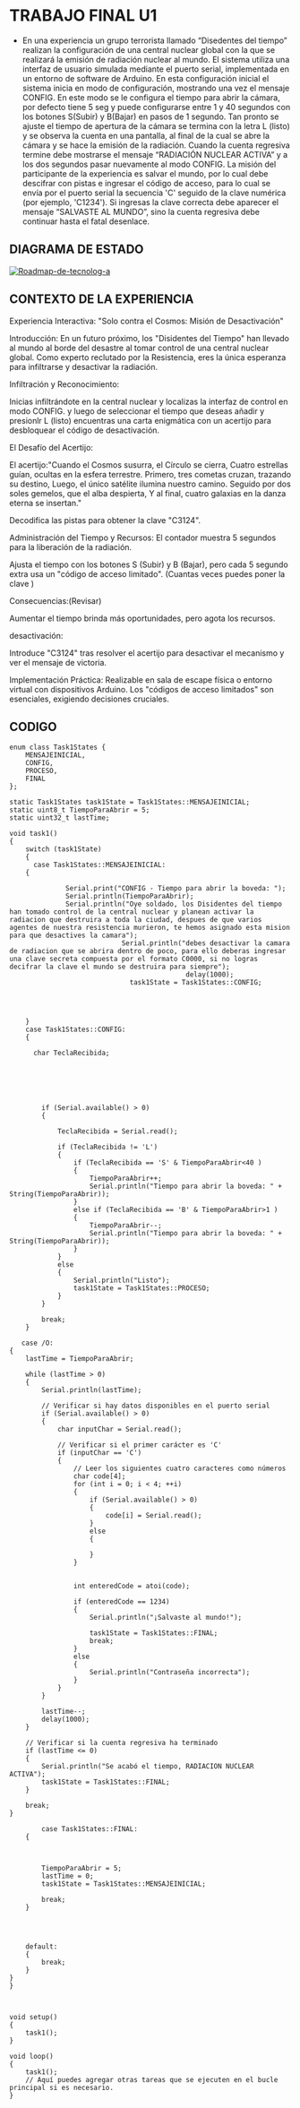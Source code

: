 # TRABAJO FINAL U1
- En una experiencia un grupo terrorista llamado “Disedentes del tiempo” realizan la configuración de una central nuclear global con la que se realizará la emisión de radiación nuclear al mundo. El sistema utiliza una interfaz de usuario simulada mediante el puerto serial, implementada en un entorno de software de Arduino. En esta configuración inicial el sistema inicia en modo de configuración, mostrando una vez el mensaje CONFIG. En este modo se le configura el tiempo para abrir la cámara, por defecto tiene 5 seg y puede configurarse  entre 1 y 40 segundos con los botones S(Subir) y B(Bajar) en pasos de 1 segundo. Tan pronto se ajuste el tiempo de apertura de la cámara se termina con la letra L (listo) y se observa la cuenta en una pantalla, al final de la cual se abre la cámara y se hace la emisión de la radiación.  Cuando la cuenta regresiva termine debe mostrarse el mensaje “RADIACIÓN NUCLEAR ACTIVA” y a los dos segundos pasar nuevamente al modo CONFIG. La misión del participante de la experiencia es salvar el mundo, por lo cual debe descifrar con pistas e ingresar el código de acceso, para lo cual  se envía por el puerto serial la secuencia 'C' seguido de la clave numérica (por ejemplo, 'C1234'). Si ingresas la clave correcta debe aparecer el mensaje “SALVASTE AL MUNDO”, sino la cuenta regresiva debe continuar hasta el fatal desenlace.

## DIAGRAMA DE ESTADO

<a href="https://ibb.co/MkhX0W0"><img src="https://i.ibb.co/nM0WJZJ/Roadmap-de-tecnolog-a.jpg" alt="Roadmap-de-tecnolog-a" border="0"></a>

## CONTEXTO DE LA EXPERIENCIA
Experiencia Interactiva: "Solo contra el Cosmos: Misión de Desactivación"

Introducción:
En un futuro próximo, los "Disidentes del Tiempo" han llevado al mundo al borde del desastre al tomar control de una central nuclear global. Como experto reclutado por la Resistencia, eres la única esperanza para infiltrarse y desactivar la radiación.

Infiltración y Reconocimiento:

Inicias infiltrándote en la central nuclear y localizas la interfaz de control en modo CONFIG. y luego de seleccionar el tiempo que deseas añadir y presionlr L (listo) encuentras una carta enigmática con un acertijo para desbloquear el código de desactivación.


El Desafío del Acertijo:

El acertijo:"Cuando el Cosmos susurra, el Círculo se cierra, Cuatro estrellas guían, ocultas en la esfera terrestre. Primero, tres cometas cruzan, trazando su destino, Luego, el único satélite ilumina nuestro camino. Seguido por dos soles gemelos, que el alba despierta, Y al final, cuatro galaxias en la danza eterna se insertan."

Decodifica las pistas para obtener la clave "C3124".


Administración del Tiempo y Recursos: 
El contador muestra 5 segundos para la liberación de la radiación.

Ajusta el tiempo con los botones S (Subir) y B (Bajar), pero cada 5 segundo extra usa un "código de acceso limitado". (Cuantas veces puedes poner la clave )

Consecuencias:(Revisar)


Aumentar el tiempo brinda más oportunidades, pero agota los recursos.


desactivación: 

Introduce "C3124" tras resolver el acertijo para desactivar el mecanismo y ver el mensaje de victoria.

Implementación Práctica:
Realizable en sala de escape física o entorno virtual con dispositivos Arduino. Los "códigos de acceso limitados" son esenciales, exigiendo decisiones cruciales.

## CODIGO

```
enum class Task1States {
    MENSAJEINICIAL,
    CONFIG,
    PROCESO,
    FINAL
};

static Task1States task1State = Task1States::MENSAJEINICIAL;
static uint8_t TiempoParaAbrir = 5;
static uint32_t lastTime;

void task1()
{
    switch (task1State)
    {
      case Task1States::MENSAJEINICIAL:
    {

              Serial.print("CONFIG - Tiempo para abrir la boveda: ");
              Serial.println(TiempoParaAbrir);
              Serial.println("Oye soldado, los Disidentes del tiempo han tomado control de la central nuclear y planean activar la radiacion que destruira a toda la ciudad, despues de que varios agentes de nuestra resistencia murieron, te hemos asignado esta mision para que desactives la camara");
                            Serial.println("debes desactivar la camara de radiacion que se abrira dentro de poco, para ello deberas ingresar una clave secreta compuesta por el formato C0000, si no logras decifrar la clave el mundo se destruira para siempre");
                                            delay(1000);
                              task1State = Task1States::CONFIG;

             
    
    
    }
    case Task1States::CONFIG:
    {
  
      char TeclaRecibida;





        
        if (Serial.available() > 0)
        {
    
            TeclaRecibida = Serial.read();

            if (TeclaRecibida != 'L')
            {
                if (TeclaRecibida == 'S' & TiempoParaAbrir<40 )
                {
                    TiempoParaAbrir++;
                    Serial.println("Tiempo para abrir la boveda: " + String(TiempoParaAbrir));
                }
                else if (TeclaRecibida == 'B' & TiempoParaAbrir>1 )
                {
                    TiempoParaAbrir--;
                    Serial.println("Tiempo para abrir la boveda: " + String(TiempoParaAbrir));
                }
            }
            else
            {
                Serial.println("Listo");
                task1State = Task1States::PROCESO;
            }
        }

        break;
    }

   case /O:
{
    lastTime = TiempoParaAbrir;

    while (lastTime > 0)
    {
        Serial.println(lastTime);

        // Verificar si hay datos disponibles en el puerto serial
        if (Serial.available() > 0)
        {
            char inputChar = Serial.read();

            // Verificar si el primer carácter es 'C'
            if (inputChar == 'C')
            {
                // Leer los siguientes cuatro caracteres como números
                char code[4];
                for (int i = 0; i < 4; ++i)
                {
                    if (Serial.available() > 0)
                    {
                        code[i] = Serial.read();
                    }
                    else
                    {

                    }
                }


                int enteredCode = atoi(code);

                if (enteredCode == 1234)
                {
                    Serial.println("¡Salvaste al mundo!");

                    task1State = Task1States::FINAL;
                    break;  
                }
                else
                {
                    Serial.println("Contraseña incorrecta");
                }
            }
        }

        lastTime--;
        delay(1000);
    }

    // Verificar si la cuenta regresiva ha terminado
    if (lastTime <= 0)
    {
        Serial.println("Se acabó el tiempo, RADIACION NUCLEAR ACTIVA");
        task1State = Task1States::FINAL;
    }

    break;
}

        case Task1States::FINAL:
    {
   
       

        TiempoParaAbrir = 5;
        lastTime = 0;
        task1State = Task1States::MENSAJEINICIAL;

        break;
    }
    

    

    default:
    {
        break;
    }
}
}
    


void setup()
{
    task1();
}

void loop()
{
    task1();
    // Aquí puedes agregar otras tareas que se ejecuten en el bucle principal si es necesario.
}
```
